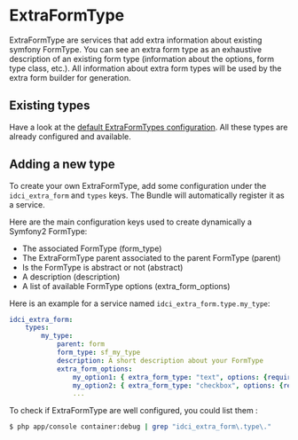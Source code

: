 ExtraFormType
=============

ExtraFormType are services that add extra information about existing symfony FormType.
You can see an extra form type as an exhaustive description of an existing form type (information about the options, form type class, etc.).
All information about extra form types will be used by the extra form builder for generation.

## Existing types

Have a look at the [default ExtraFormTypes configuration](../config/types.yml). All these types are already configured and available.

## Adding a new type

To create your own ExtraFormType, add some configuration under the `idci_extra_form` and `types` keys.
The Bundle will automatically register it as a service.

Here are the main configuration keys used to create dynamically a Symfony2 FormType:
 * The associated FormType (form_type)
 * The ExtraFormType parent associated to the parent FormType (parent)
 * Is the FormType is abstract or not (abstract)
 * A description (description)
 * A list of available FormType options (extra_form_options)

Here is an example for a service named `idci_extra_form.type.my_type`:

```yml
idci_extra_form:
    types:
        my_type:
            parent: form
            form_type: sf_my_type
            description: A short description about your FormType
            extra_form_options:
                my_option1: { extra_form_type: "text", options: {required: false} }
                my_option2: { extra_form_type: "checkbox", options: {required: false} }
                ...
```

To check if ExtraFormType are well configured, you could list them :
```sh
$ php app/console container:debug | grep "idci_extra_form\.type\."
```
